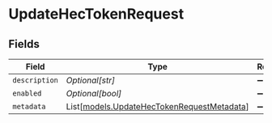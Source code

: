 # UpdateHecTokenRequest


## Fields

| Field                                                                                    | Type                                                                                     | Required                                                                                 | Description                                                                              |
| ---------------------------------------------------------------------------------------- | ---------------------------------------------------------------------------------------- | ---------------------------------------------------------------------------------------- | ---------------------------------------------------------------------------------------- |
| `description`                                                                            | *Optional[str]*                                                                          | :heavy_minus_sign:                                                                       | N/A                                                                                      |
| `enabled`                                                                                | *Optional[bool]*                                                                         | :heavy_minus_sign:                                                                       | N/A                                                                                      |
| `metadata`                                                                               | List[[models.UpdateHecTokenRequestMetadata](../models/updatehectokenrequestmetadata.md)] | :heavy_minus_sign:                                                                       | N/A                                                                                      |